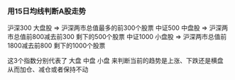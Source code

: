 ### 用15日均线判断A股走势

沪深300   大盘股   => 沪深两市总值最多的前300个股票
中证500   中盘股   => 沪深两市总值前800减去前300 剩下的500个股票
中证1000  小盘股   => 沪深两市总值前1800减去前800 剩下的1000个股票

这3个指数分别代表了 大盘 中盘 小盘 来判断当前的趋势是上涨、下跌还是横盘
从而加仓、减仓或者保持不动
